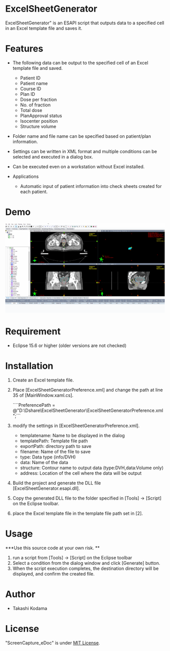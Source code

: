 # ExcelSheetGenerator
 
ExcelSheetGenerator" is an ESAPI script that outputs data to a specified cell in an Excel template file and saves it.

# Features

* The following data can be output to the specified cell of an Excel template file and saved.
  * Patient ID
  * Patient name
  * Course ID
  * Plan ID
  * Dose per fraction
  * No. of fraction
  * Total dose
  * PlanApproval status
  * Isocenter position
  * Structure volume
* Folder name and file name can be specified based on patient/plan information.
* Settings can be written in XML format and multiple conditions can be selected and executed in a dialog box.
* Can be executed even on a workstation without Excel installed.

* Applications
  * Automatic input of patient information into check sheets created for each patient.

# Demo

![Screen capture of planCompare UI](https://github.com/tkmd94/ExcelSheetGenerator/blob/master/demo.gif)

# Requirement

* Eclipse 15.6 or higher (older versions are not checked)

# Installation
1. Create an Excel template file. 
2. Place [ExcelSheetGeneratorPreference.xml] and change the path at line 35 of [MainWindow.xaml.cs].

    ````PreferencePath = @"D:\Dshare\ExcelSheetGenerator\ExcelSheetGeneratorPreference.xml";```
    
3. modify the settings in [ExcelSheetGeneratorPreference.xml].
    * templatename: Name to be displayed in the dialog
    * templatePath: Template file path
    * exportPath: directory path to save
    * filename: Name of the file to save
    * type: Data type (info/DVH)
    * data: Name of the data
    * structure: Contour name to output data (type:DVH,data:Volume only)
    * address: Location of the cell where the data will be output

4. Build the project and generate the DLL file [ExcelSheetGenerator.esapi.dll]. 
5. Copy the generated DLL file to the folder specified in [Tools] -> [Script] on the Eclipse toolbar.
6. place the Excel template file in the template file path set in [2].

# Usage

***Use this source code at your own risk. **

1. run a script from [Tools] -> [Script] on the Eclipse toolbar 
2. Select a condition from the dialog window and click [Generate] button.
3. When the script execution completes, the destination directory will be displayed, and confirm the created file.
 
# Author
 
* Takashi Kodama
 
# License
 
"ScreenCapture_eDoc" is under [MIT License](https://en.wikipedia.org/wiki/MIT_License).
